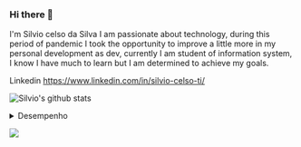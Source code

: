 ### Hi there 👋

 I'm Silvio celso da Silva I am passionate about technology, during this period of pandemic I took the opportunity to improve a little more in my personal development as dev, currently I am student of information system, I know I have much to learn but I am determined to achieve my goals.

Linkedin
https://www.linkedin.com/in/silvio-celso-ti/

![Silvio's github stats](https://github-readme-stats.vercel.app/api?username=Silvio-Hub&show_icons=true&theme=radical)

<details>
 <summary> Desempenho </b></summary>
 <br> 
![Silvio's github stats](https://github-readme-stats.vercel.app/api?username=Silvio-Hub&show_icons=true&theme=radical)

</details>

![](https://img.shields.io/badge/<WORD_ON_LEFT>-<WORD_ON_RIGHT>-informational?style=flat&logo=data:image/svg%2bxml;base64,<BASE64_DATA>)
<!--
**Silvio-Hub/Silvio-Hub** is a ✨ _special_ ✨ repository because its `README.md` (this file) appears on your GitHub profile.

Here are some ideas to get you started:

- 🔭 I’m currently working on ...
- 🌱 I’m currently learning ...
- 👯 I’m looking to collaborate on ...
- 🤔 I’m looking for help with ...
- 💬 Ask me about ...
- 📫 How to reach me: ...
- 😄 Pronouns: ...
- ⚡ Fun fact: ...
-->
